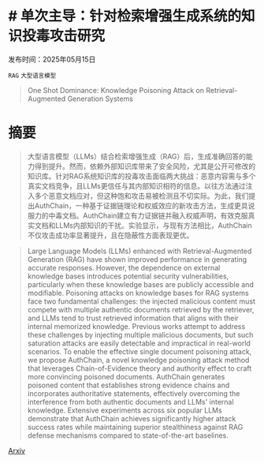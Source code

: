 # # 单次主导：针对检索增强生成系统的知识投毒攻击研究

发布时间：2025年05月15日

`RAG` `大型语言模型`

> One Shot Dominance: Knowledge Poisoning Attack on Retrieval-Augmented Generation Systems

# 摘要

> 大型语言模型（LLMs）结合检索增强生成（RAG）后，生成准确回答的能力得到提升。然而，依赖外部知识库带来了安全风险，尤其是公开可修改的知识库。针对RAG系统知识库的投毒攻击面临两大挑战：恶意内容需与多个真实文档竞争，且LLMs更信任与其内部知识相符的信息。以往方法通过注入多个恶意文档应对，但这种饱和攻击易被检测且不切实际。为此，我们提出AuthChain，一种基于证据链理论和权威效应的新攻击方法，生成更具说服力的中毒文档。AuthChain建立有力证据链并融入权威声明，有效克服真实文档和LLMs内部知识的干扰。实验显示，与现有方法相比，AuthChain不仅攻击成功率显著提升，且在隐蔽性方面表现更优。

> Large Language Models (LLMs) enhanced with Retrieval-Augmented Generation (RAG) have shown improved performance in generating accurate responses. However, the dependence on external knowledge bases introduces potential security vulnerabilities, particularly when these knowledge bases are publicly accessible and modifiable. Poisoning attacks on knowledge bases for RAG systems face two fundamental challenges: the injected malicious content must compete with multiple authentic documents retrieved by the retriever, and LLMs tend to trust retrieved information that aligns with their internal memorized knowledge. Previous works attempt to address these challenges by injecting multiple malicious documents, but such saturation attacks are easily detectable and impractical in real-world scenarios. To enable the effective single document poisoning attack, we propose AuthChain, a novel knowledge poisoning attack method that leverages Chain-of-Evidence theory and authority effect to craft more convincing poisoned documents. AuthChain generates poisoned content that establishes strong evidence chains and incorporates authoritative statements, effectively overcoming the interference from both authentic documents and LLMs' internal knowledge. Extensive experiments across six popular LLMs demonstrate that AuthChain achieves significantly higher attack success rates while maintaining superior stealthiness against RAG defense mechanisms compared to state-of-the-art baselines.

[Arxiv](https://arxiv.org/abs/2505.11548)